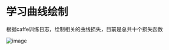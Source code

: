 # 学习曲线绘制

根据caffe训练日志，绘制相关的曲线损失，目前是总共十个损失函数

![image](https://github.com/unsky/unsky_tools/blob/master/learning_curves_draw/loss.png)
